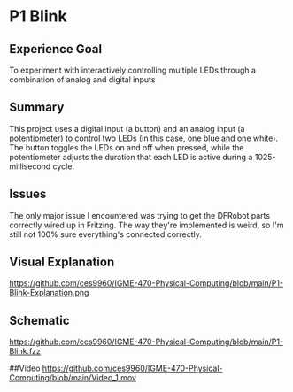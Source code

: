 # P1 Blink

## Experience Goal
To experiment with interactively controlling multiple LEDs through a combination of analog and digital inputs

## Summary
This project uses a digital input (a button) and an analog input (a potentiometer) to control two LEDs (in this case, one blue and one white).  The button toggles the LEDs on and off when pressed, while the potentiometer adjusts the duration that each LED is active during a 1025-millisecond cycle.

## Issues
The only major issue I encountered was trying to get the DFRobot parts correctly wired up in Fritzing.  The way they're implemented is weird, so I'm still not 100% sure everything's connected correctly.

## Visual Explanation
https://github.com/ces9960/IGME-470-Physical-Computing/blob/main/P1-Blink-Explanation.png

## Schematic
https://github.com/ces9960/IGME-470-Physical-Computing/blob/main/P1-Blink.fzz

##Video
https://github.com/ces9960/IGME-470-Physical-Computing/blob/main/Video_1.mov

